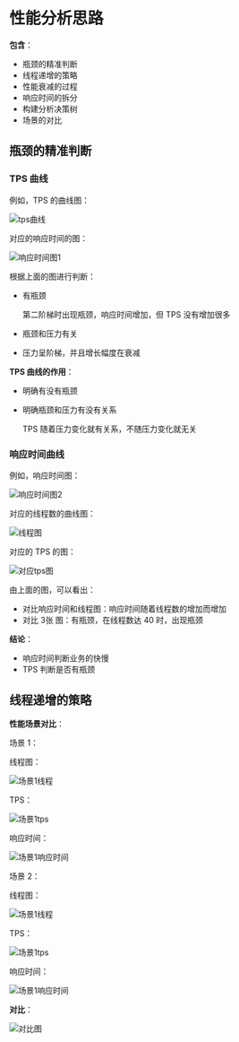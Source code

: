 # 性能分析思路

**包含**：

+ 瓶颈的精准判断
+ 线程递增的策略
+ 性能衰减的过程
+ 响应时间的拆分
+ 构建分析决策树
+ 场景的对比

## 瓶颈的精准判断

### TPS 曲线

例如，TPS 的曲线图：

![tps曲线](./images/tps曲线.jpg)

对应的响应时间的图：

![响应时间图1](./images/响应时间图1.jpg)

根据上面的图进行判断：

+ 有瓶颈

  第二阶梯时出现瓶颈，响应时间增加，但 TPS 没有增加很多

+ 瓶颈和压力有关

+ 压力呈阶梯，并且增长幅度在衰减

**TPS 曲线的作用**：

+ 明确有没有瓶颈

+ 明确瓶颈和压力有没有关系

  TPS 随着压力变化就有关系，不随压力变化就无关

### 响应时间曲线

例如，响应时间图：

![响应时间图2](./images/响应时间图2.jpg)

对应的线程数的曲线图：

![线程图](./images/线程图.jpg)

对应的 TPS 的图：

![对应tps图](./images/对应tps图.jpg)

由上面的图，可以看出：

+ 对比响应时间和线程图：响应时间随着线程数的增加而增加
+ 对比 3张 图：有瓶颈，在线程数达 40 时，出现瓶颈

**结论**：

+ 响应时间判断业务的快慢
+ TPS 判断是否有瓶颈

## 线程递增的策略

**性能场景对比**：

场景 1：

线程图：

![场景1线程](./images/场景1线程.jpg)

TPS：

![场景1tps](./images/场景1tps.jpg)

响应时间：

![场景1响应时间](./images/场景1响应时间.jpg)

场景 2：

线程图：

![场景1线程](./images/场景2线程.jpg)

TPS：

![场景1tps](./images/场景2tps.jpg)

响应时间：

![场景1响应时间](./images/场景2响应时间.jpg)

**对比**：

![对比图](./images/对比图.jpg)

